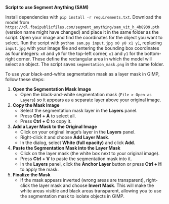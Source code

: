 **Script to use Segment Anything (SAM)**

Install dependencies with `pip install -r requirements.txt`.
Download the model from `https://dl.fbaipublicfiles.com/segment_anything/sam_vit_h_4b8939.pth` (version name might have changed) and place it in the same folder as the script.
Open your image and find the coordinates for the object you want to select.
Run the script with `python sam.py input.jpg x0 y0 x1 y1`, replacing `input.jpg` with your image file and entering the bounding box coordinates as four integers: `x0` and `y0` for the top-left corner, `x1` and `y1` for the bottom-right corner.
These define the rectangular area in which the model will select an object.
The script saves `segmentation_mask.png` in the same folder.

To use your black-and-white segmentation mask as a layer mask in GIMP, follow these steps:
1. **Open the Segmentation Mask Image**  
   - Open the black-and-white segmentation mask (`File > Open as Layers`) so it appears as a separate layer above your original image.
2. **Copy the Mask Image**  
   - Select the segmentation mask layer in the **Layers** panel.
   - Press **Ctrl + A** to select all.
   - Press **Ctrl + C** to copy it.
3. **Add a Layer Mask to the Original Image**  
   - Click on your original image’s layer in the **Layers** panel.
   - Right-click it and choose **Add Layer Mask**.
   - In the dialog, select **White (full opacity)** and click **Add**.
4. **Paste the Segmentation Mask into the Layer Mask**  
   - Click on the layer mask (the white box next to your original image).
   - Press **Ctrl + V** to paste the segmentation mask into it.
   - In the **Layers** panel, click the **Anchor Layer** button or press **Ctrl + H** to apply the mask.
5. **Finalize the Mask**  
   - If the mask appears inverted (wrong areas are transparent), right-click the layer mask and choose **Invert Mask**.
This will make the white areas visible and black areas transparent, allowing you to use the segmentation mask to isolate objects in GIMP.
